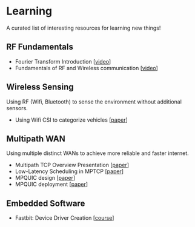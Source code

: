 # Learning

A curated list of interesting resources for learning new things!

## RF Fundamentals

* Fourier Transform Introduction [[video](https://www.youtube.com/watch?v=spUNpyF58BY)]
* Fundamentals of RF and Wireless communication [[video](https://www.youtube.com/watch?v=pSDTyUh9cLo)]

## Wireless Sensing

Using RF (Wifi, Bluetooth) to sense the environment without additional sensors.

* Using Wifi CSI to categorize vehicles [[paper](https://ieeexplore.ieee.org/document/8761305)]

## Multipath WAN

Using multiple distinct WANs to achieve more reliable and faster internet.

* Multipath TCP Overview Presentation [[paper](http://multipath-tcp.org/data/MultipathTCP-netsys.pdf)]
* Low-Latency Scheduling in MPTCP [[paper](https://ieeexplore.ieee.org/stamp/stamp.jsp?arnumber=8584135)]
* MPQUIC design [[paper](https://multipath-quic.org/conext17-deconinck.pdf)]
* MPQUIC deployment [[paper](https://www.researchgate.net/publication/327122884_Multipath_QUIC_A_Deployable_Multipath_Transport_Protocol)]

## Embedded Software

* Fastbit: Device Driver Creation [[course](https://www.youtube.com/c/FastbitEmbeddedBrainAcademy/videos)]
